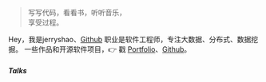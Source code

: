 > 写写代码，看看书，听听音乐，  
> 享受过程。

Hey，我是jerryshao、[Github](http://github.com/jerryshaopro)
职业是软件工程师，专注大数据、分布式、数据挖掘。
一些作品和开源软件项目，👉 戳 [Portfolio](/portfolio)、[Github](http://github.com/jerryshaopro)。 


##### Talks

[1]: //jerryshaopro.github.io/2018/05/09/helloworld/
